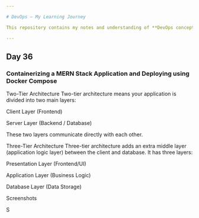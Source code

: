 ```yaml
---

# DevOps – My Learning Journey

This repository contains my notes and understanding of **DevOps concepts**.

---
```


## Day 36

### Containerizing a MERN Stack Application and Deploying using Docker Compose  

Two-Tier Architecture
Two-tier architecture means your application is divided into two main layers:

Client Layer (Frontend)

Server Layer (Backend / Database)

These two layers communicate directly with each other.

Three-Tier Architecture
Three-tier architecture adds an extra middle layer (application logic layer) between the client and database.
It has three layers:

Presentation Layer (Frontend/UI)

Application Layer (Business Logic)

Database Layer (Data Storage)

Screenshots


S
